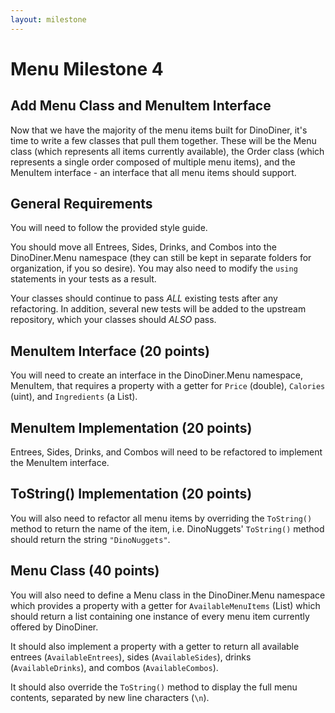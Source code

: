 ```yaml
---
layout: milestone
---
```


# Menu Milestone 4

## Add Menu Class and MenuItem Interface

Now that we have the majority of the menu items built for DinoDiner, it's time to write a few classes that pull them together.  These will be the Menu class (which represents all items currently available), the Order class (which represents a single order composed of multiple menu items), and the MenuItem interface - an interface that all menu items should support.

## General Requirements
You will need to follow the provided style guide.

You should move all Entrees, Sides, Drinks, and Combos into the DinoDiner.Menu namespace (they can still be kept in separate folders for organization, if you so desire).  You may also need to modify the `using` statements in your tests as a result.

Your classes should continue to pass _ALL_ existing tests after any refactoring.  In addition, several new tests will be added to the upstream repository, which your classes should _ALSO_ pass.

## MenuItem Interface (20 points)

You will need to create an interface in the DinoDiner.Menu namespace, MenuItem, that requires a property with a getter for `Price` (double), `Calories` (uint), and `Ingredients` (a List<string>).

## MenuItem Implementation (20 points)

Entrees, Sides, Drinks, and Combos will need to be refactored to implement the MenuItem interface.

## ToString() Implementation (20 points)

You will also need to refactor all menu items by overriding the `ToString()` method to return the name of the item, i.e. DinoNuggets' `ToString()` method should return the string `"DinoNuggets"`.

## Menu Class (40 points)

You will also need to define a Menu class in the DinoDiner.Menu namespace which provides a property with a getter for `AvailableMenuItems` (List<MenuItem>) which should return a list containing one instance of every menu item currently offered by DinoDiner.

It should also implement a property with a getter to return all available entrees (`AvailableEntrees`), sides (`AvailableSides`), drinks (`AvailableDrinks`), and combos (`AvailableCombos`).

It should also override the `ToString()` method to display the full menu contents, separated by new line characters (`\n`).
